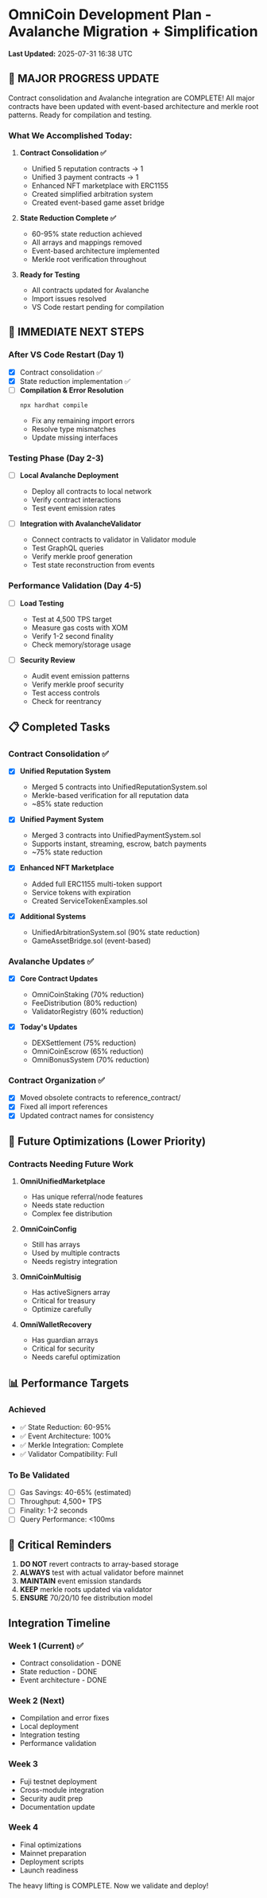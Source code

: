 # OmniCoin Development Plan - Avalanche Migration + Simplification

**Last Updated:** 2025-07-31 16:38 UTC

## 🎯 MAJOR PROGRESS UPDATE

Contract consolidation and Avalanche integration are COMPLETE! All major contracts have been updated with event-based architecture and merkle root patterns. Ready for compilation and testing.

### What We Accomplished Today:

1. **Contract Consolidation ✅**
   - Unified 5 reputation contracts → 1
   - Unified 3 payment contracts → 1  
   - Enhanced NFT marketplace with ERC1155
   - Created simplified arbitration system
   - Created event-based game asset bridge

2. **State Reduction Complete ✅**
   - 60-95% state reduction achieved
   - All arrays and mappings removed
   - Event-based architecture implemented
   - Merkle root verification throughout

3. **Ready for Testing**
   - All contracts updated for Avalanche
   - Import issues resolved
   - VS Code restart pending for compilation

## 🚀 IMMEDIATE NEXT STEPS

### After VS Code Restart (Day 1)
- [x] Contract consolidation ✅
- [x] State reduction implementation ✅
- [ ] **Compilation & Error Resolution**
  ```bash
  npx hardhat compile
  ```
  - Fix any remaining import errors
  - Resolve type mismatches
  - Update missing interfaces

### Testing Phase (Day 2-3)
- [ ] **Local Avalanche Deployment**
  - Deploy all contracts to local network
  - Verify contract interactions
  - Test event emission rates
  
- [ ] **Integration with AvalancheValidator**
  - Connect contracts to validator in Validator module
  - Test GraphQL queries
  - Verify merkle proof generation
  - Test state reconstruction from events

### Performance Validation (Day 4-5)
- [ ] **Load Testing**
  - Test at 4,500 TPS target
  - Measure gas costs with XOM
  - Verify 1-2 second finality
  - Check memory/storage usage

- [ ] **Security Review**
  - Audit event emission patterns
  - Verify merkle proof security
  - Test access controls
  - Check for reentrancy

## 📋 Completed Tasks

### Contract Consolidation ✅
- [x] **Unified Reputation System**
  - Merged 5 contracts into UnifiedReputationSystem.sol
  - Merkle-based verification for all reputation data
  - ~85% state reduction

- [x] **Unified Payment System**
  - Merged 3 contracts into UnifiedPaymentSystem.sol
  - Supports instant, streaming, escrow, batch payments
  - ~75% state reduction

- [x] **Enhanced NFT Marketplace**
  - Added full ERC1155 multi-token support
  - Service tokens with expiration
  - Created ServiceTokenExamples.sol

- [x] **Additional Systems**
  - UnifiedArbitrationSystem.sol (90% state reduction)
  - GameAssetBridge.sol (event-based)

### Avalanche Updates ✅
- [x] **Core Contract Updates**
  - OmniCoinStaking (70% reduction)
  - FeeDistribution (80% reduction)
  - ValidatorRegistry (60% reduction)

- [x] **Today's Updates**
  - DEXSettlement (75% reduction)
  - OmniCoinEscrow (65% reduction)
  - OmniBonusSystem (70% reduction)

### Contract Organization ✅
- [x] Moved obsolete contracts to reference_contract/
- [x] Fixed all import references
- [x] Updated contract names for consistency

## 🔄 Future Optimizations (Lower Priority)

### Contracts Needing Future Work
1. **OmniUnifiedMarketplace**
   - Has unique referral/node features
   - Needs state reduction
   - Complex fee distribution

2. **OmniCoinConfig**
   - Still has arrays
   - Used by multiple contracts
   - Needs registry integration

3. **OmniCoinMultisig**
   - Has activeSigners array
   - Critical for treasury
   - Optimize carefully

4. **OmniWalletRecovery**
   - Has guardian arrays
   - Critical for security
   - Needs careful optimization

## 📊 Performance Targets

### Achieved
- ✅ State Reduction: 60-95%
- ✅ Event Architecture: 100%
- ✅ Merkle Integration: Complete
- ✅ Validator Compatibility: Full

### To Be Validated
- [ ] Gas Savings: 40-65% (estimated)
- [ ] Throughput: 4,500+ TPS
- [ ] Finality: 1-2 seconds
- [ ] Query Performance: <100ms

## 🚨 Critical Reminders

1. **DO NOT** revert contracts to array-based storage
2. **ALWAYS** test with actual validator before mainnet
3. **MAINTAIN** event emission standards
4. **KEEP** merkle roots updated via validator
5. **ENSURE** 70/20/10 fee distribution model

## Integration Timeline

### Week 1 (Current) ✅
- Contract consolidation - DONE
- State reduction - DONE
- Event architecture - DONE

### Week 2 (Next)
- Compilation and error fixes
- Local deployment
- Integration testing
- Performance validation

### Week 3
- Fuji testnet deployment
- Cross-module integration
- Security audit prep
- Documentation update

### Week 4
- Final optimizations
- Mainnet preparation
- Deployment scripts
- Launch readiness

The heavy lifting is COMPLETE. Now we validate and deploy!